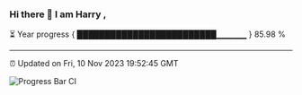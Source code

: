 ### Hi there 👋 I am Harry , 

⏳ Year progress { █████████████████████████▁▁▁▁▁ } 85.98 %

---

⏰ Updated on Fri, 10 Nov 2023 19:52:45 GMT

![Progress Bar CI](https://github.com/duykhang68/duykhang68/workflows/Progress%20Bar%20CI/badge.svg)
